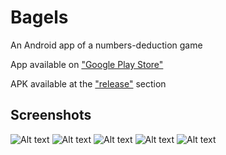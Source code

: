 # Bagels

An Android app of a numbers-deduction game

App available on ["Google Play Store"](https://play.google.com/store/apps/details?id=com.ntrllog.bagels)

APK available at the ["release"](https://github.com/alan-lam/Bagels/releases) section

## Screenshots

![Alt text](./pictures/home.jpg?raw=true)
![Alt text](./pictures/easy.jpg?raw=true)
![Alt text](./pictures/medium.jpg?raw=true)
![Alt text](./pictures/hard.jpg?raw=true)
![Alt text](./pictures/impossible.jpg?raw=true)
